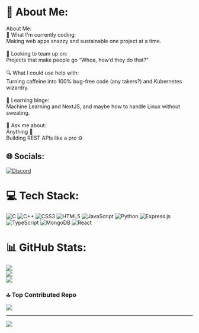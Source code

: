 # 💫 About Me:
About Me:<br>🌌 What I'm currently coding:<br>Making web apps snazzy and sustainable one project at a time.<br><br>🤝 Looking to team up on:<br>Projects that make people go “Whoa, how’d they do that?”<br><br>🔍 What I could use help with:<br>Turning caffeine into 100% bug-free code (any takers?) and Kubernetes wizardry.<br><br>🌱 Learning binge:<br>Machine Learning and NextJS, and maybe how to handle Linux without sweating.<br><br>💬 Ask me about:<br>Anything  🌱<br>Building REST APIs like a pro ⚙️<br>


## 🌐 Socials:
[![Discord](https://img.shields.io/badge/Discord-%237289DA.svg?logo=discord&logoColor=white)](https://discord.gg/panz) 

# 💻 Tech Stack:
![C](https://img.shields.io/badge/c-%2300599C.svg?style=flat&logo=c&logoColor=white) ![C++](https://img.shields.io/badge/c++-%2300599C.svg?style=flat&logo=c%2B%2B&logoColor=white) ![CSS3](https://img.shields.io/badge/css3-%231572B6.svg?style=flat&logo=css3&logoColor=white) ![HTML5](https://img.shields.io/badge/html5-%23E34F26.svg?style=flat&logo=html5&logoColor=white) ![JavaScript](https://img.shields.io/badge/javascript-%23323330.svg?style=flat&logo=javascript&logoColor=%23F7DF1E) ![Python](https://img.shields.io/badge/python-3670A0?style=flat&logo=python&logoColor=ffdd54) ![Express.js](https://img.shields.io/badge/express.js-%23404d59.svg?style=flat&logo=express&logoColor=%2361DAFB) ![TypeScript](https://img.shields.io/badge/typescript-%23007ACC.svg?style=flat&logo=typescript&logoColor=white) ![MongoDB](https://img.shields.io/badge/MongoDB-%234ea94b.svg?style=flat&logo=mongodb&logoColor=white) ![React](https://img.shields.io/badge/react-%2320232a.svg?style=flat&logo=react&logoColor=%2361DAFB)
# 📊 GitHub Stats:
![](https://github-readme-stats.vercel.app/api?username=Panya03&theme=dark&hide_border=true&include_all_commits=true&count_private=false)<br/>
![](https://github-readme-streak-stats.herokuapp.com/?user=Panya03&theme=dark&hide_border=true)<br/>
![](https://github-readme-stats.vercel.app/api/top-langs/?username=Panya03&theme=dark&hide_border=true&include_all_commits=true&count_private=false&layout=compact)

### 🔝 Top Contributed Repo
![](https://github-contributor-stats.vercel.app/api?username=Panya03&limit=5&theme=dark&combine_all_yearly_contributions=true)

---
[![](https://visitcount.itsvg.in/api?id=Panya03&icon=2&color=0)](https://visitcount.itsvg.in)

<!-- Proudly created with GPRM ( https://gprm.itsvg.in ) -->
